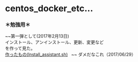 # centos_docker_etc...
### ＊勉強用＊

~~第一弾として(2017年2月13日)  
インストール、アンインストール、更新、変更など  
を作って見た。  
[作ったもの(Install_assistant.sh)](./Install_assistant.sh)  
~~
ダメだなこれ（2017/06/29）
